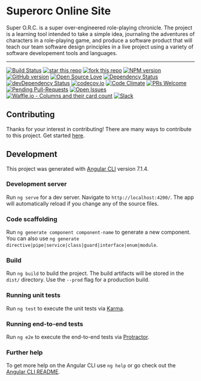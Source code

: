 # Superorc Online Site

Super O.R.C. is a super over-engineered role-playing chronicle. The project is a learning tool intended to take a simple idea, journaling the adventures of characters in a role-playing game, and produce a software product that will teach our team software design principles in a live project using a variety of software developement tools and languages.

---
[![Build Status](https://travis-ci.com/superorc-online/superorc-online-site.svg?branch=master)](https://travis-ci.com/superorc-online/superorc-online-site)
[![star this repo](http://githubbadges.com/star.svg?user=superorc-online&repo=superorc-online-site&style=flat)](https://github.com/superorc-online/superorc-online-site)
[![fork this repo](http://githubbadges.com/fork.svg?user=superorc-online&repo=superorc-online-site&style=flat)](https://github.com/superorc-online/superorc-online-site/fork)
[![NPM version](https://badge.fury.io/js/badge-list.svg)](http://badge.fury.io/js/badge-list)
[![GitHub version](https://badge.fury.io/gh/superorc-online%2Fsuperorc-online-site.svg)](http://badge.fury.io/gh/superorc-online%2Fsuperorc-online-site)
[![Open Source Love](https://badges.frapsoft.com/os/mit/mit.svg?v=102)](https://github.com/ellerbrock/open-source-badge/)
[![Dependency Status](https://david-dm.org/superorc-online/superorc-online-site.svg)](https://david-dm.org/superorc-online/superorc-online-site)
[![devDependency Status](https://david-dm.org/superorc-online/superorc-online-site/dev-status.svg)](https://david-dm.org/superorc-online/superorc-online-site#info=devDependencies)
[![codecov.io](https://codecov.io/github/superorc-online/superorc-online-site/coverage.svg?branch=master)](https://codecov.io/github/superorc-online/superorc-online-site?branch=master)
[![Code Climate](https://codeclimate.com/github/superorc-online/superorc-online-site.svg)](https://codeclimate.com/github/superorc-online/superorc-online-site)
[![PRs Welcome](https://img.shields.io/badge/PRs-welcome-brightgreen.svg?style=flat-square)](http://makeapullrequest.com)
[![Pending Pull-Requests](http://githubbadges.herokuapp.com/superorc-online/superorc-online-site/pulls.svg?style=flat)](https://github.com/superorc-online/superorc-online-site/pulls)
[![Open Issues](http://githubbadges.herokuapp.com/superorc-online/superorc-online-site/issues.svg?style=flat)](https://github.com/superorc-online/superorc-online-site/issues)
[![Waffle.io - Columns and their card count](https://badge.waffle.io/superorc-online/superorc-online-site.svg?columns=all)](https://waffle.io/superorc-online/superorc-online-site)
[![Slack](https://img.shields.io/badge/slack-superorc-orange.svg?style=flat)](https://superorconline.slack.com/messages/general/)

## Contributing

Thanks for your interest in contributing! There are many ways to contribute to this project. Get started [here](CONTRIBUTING.md).

## Development

This project was generated with [Angular CLI](https://github.com/angular/angular-cli) version 7.1.4.

### Development server

Run `ng serve` for a dev server. Navigate to `http://localhost:4200/`. The app will automatically reload if you change any of the source files.

### Code scaffolding

Run `ng generate component component-name` to generate a new component. You can also use `ng generate directive|pipe|service|class|guard|interface|enum|module`.

### Build

Run `ng build` to build the project. The build artifacts will be stored in the `dist/` directory. Use the `--prod` flag for a production build.

### Running unit tests

Run `ng test` to execute the unit tests via [Karma](https://karma-runner.github.io).

### Running end-to-end tests

Run `ng e2e` to execute the end-to-end tests via [Protractor](http://www.protractortest.org/).

### Further help

To get more help on the Angular CLI use `ng help` or go check out the [Angular CLI README](https://github.com/angular/angular-cli/blob/master/README.md).
